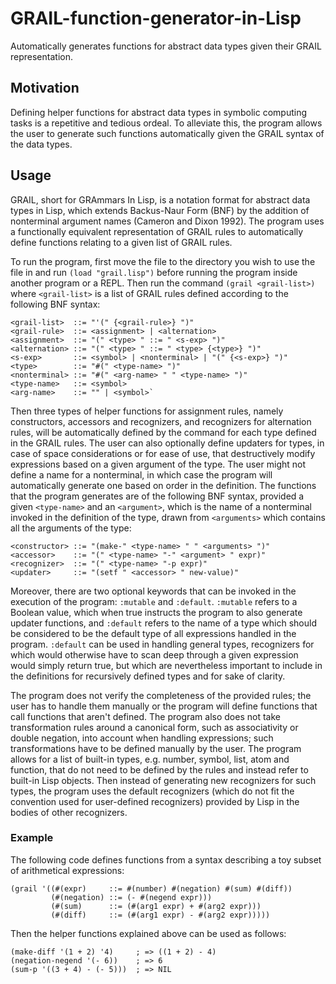 # GRAIL-function-generator-in-Lisp
Automatically generates functions for abstract data types given their GRAIL representation.



## Motivation

Defining helper functions for abstract data types in symbolic computing tasks is a repetitive and tedious ordeal. To alleviate this, the program allows the user to generate such functions automatically given the GRAIL syntax of the data types.



## Usage

GRAIL, short for GRAmmars In Lisp, is a notation format for abstract data types in Lisp, which extends Backus-Naur Form (BNF) by the addition of nonterminal argument names (Cameron and Dixon 1992). The program uses a functionally equivalent representation of GRAIL rules to automatically define functions relating to a given list of GRAIL rules.

To run the program, first move the file to the directory you wish to use the file in and run `(load "grail.lisp")` before running the program inside another program or a REPL. Then run the command `(grail <grail-list>)` where `<grail-list>` is a list of GRAIL rules defined according to the following BNF syntax:

```
<grail-list>  ::= "'(" {<grail-rule>} ")"
<grail-rule>  ::= <assignment> | <alternation>
<assignment>  ::= "(" <type> " ::= " <s-exp> ")"
<alternation> ::= "(" <type> " ::= " <type> {<type>} ")"
<s-exp>       ::= <symbol> | <nonterminal> | "(" {<s-exp>} ")"
<type>        ::= "#(" <type-name> ")"
<nonterminal> ::= "#(" <arg-name> " " <type-name> ")"
<type-name>   ::= <symbol>
<arg-name>    ::= "" | <symbol>`
```

Then three types of helper functions for assignment rules, namely constructors, accessors and recognizers, and recognizers for alternation rules, will be automatically defined by the command for each type defined in the GRAIL rules. The user can also optionally define updaters for types, in case of space considerations or for ease of use, that destructively modify expressions based on a given argument of the type. The user might not define a name for a nonterminal, in which case the program will automatically generate one based on order in the definition. The functions that the program generates are of the following BNF syntax, provided a given `<type-name>` and an `<argument>`, which is the name of a nonterminal invoked in the definition of the type, drawn from `<arguments>` which contains all the arguments of the type:
```
<constructor> ::= "(make-" <type-name> " " <arguments> ")"
<accessor>    ::= "(" <type-name> "-" <argument> " expr)"
<recognizer>  ::= "(" <type-name> "-p expr)"
<updater>     ::= "(setf " <accessor> " new-value)"
```

Moreover, there are two optional keywords that can be invoked in the execution of the program: `:mutable` and `:default`. `:mutable` refers to a Boolean value, which when true instructs the program to also generate updater functions, and `:default` refers to the name of a type which should be considered to be the default type of all expressions handled in the program. `:default` can be used in handling general types, recognizers for which would otherwise have to scan deep through a given expression would simply return true, but which are nevertheless important to include in the definitions for recursively defined types and for sake of clarity.

The program does not verify the completeness of the provided rules; the user has to handle them manually or the program will define functions that call functions that aren't defined. The program also does not take transformation rules around a canonical form, such as associativity or double negation, into account when handling expressions; such transformations have to be defined manually by the user. The program allows for a list of built-in types, e.g. number, symbol, list, atom and function, that do not need to be defined by the rules and instead refer to built-in Lisp objects. Then instead of generating new recognizers for such types, the program uses the default recognizers (which do not fit the convention used for user-defined recognizers) provided by Lisp in the bodies of other recognizers. 

### Example

The following code defines functions from a syntax describing a toy subset of arithmetical expressions:
```
(grail '((#(expr)     ::= #(number) #(negation) #(sum) #(diff))
         (#(negation) ::= (- #(negend expr)))
         (#(sum)      ::= (#(arg1 expr) + #(arg2 expr)))
         (#(diff)     ::= (#(arg1 expr) - #(arg2 expr)))))
```
Then the helper functions explained above can be used as follows:
```
(make-diff '(1 + 2) '4)     ; => ((1 + 2) - 4)
(negation-negend '(- 6))    ; => 6
(sum-p '((3 + 4) - (- 5)))  ; => NIL
```

